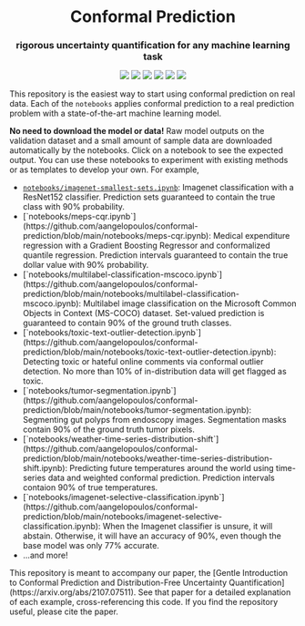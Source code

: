 <h1 align="center" style="margin-bottom:0px; border-bottom:0px; padding-bottom:0px">Conformal Prediction</h1>
<h3 align="center" style="margin-bottom:0px; border-bottom:0px; padding-bottom:0px">rigorous uncertainty quantification for any machine learning task</h1>

<p align="center">
    <a style="text-decoration:none !important;" href="https://arxiv.org/abs/2107.07511" alt="arXiv"> <img src="https://img.shields.io/badge/paper-arXiv-red" /> </a>
    <a style="text-decoration:none !important;" href="https://people.eecs.berkeley.edu/%7Eangelopoulos/blog/gentle-intro" alt="website"> <img src="https://img.shields.io/badge/website-Berkeley-yellow" /> </a>
    <a style="text-decoration:none !important;" href="https://docs.conda.io/en/latest/miniconda.html" alt="package management"> <img src="https://img.shields.io/badge/conda-env-green" /> </a>
    <a style="text-decoration:none !important;" href="https://opensource.org/licenses/MIT" alt="License"> <img src="https://img.shields.io/badge/license-MIT-blue.svg" /> </a>
    <a style="text-decoration:none !important;" href="https://arxiv.org/abs/2107.07511" alt="arXiv"> <img src="https://img.shields.io/youtube/views/nql000Lu_iE?style=social" /> </a>
    <a style="text-decoration:none !important;" href="https://twitter.com/ml_angelopoulos?ref_src=twsrc%5Etfw" alt="package management"> <img src="https://img.shields.io/twitter/follow/ml_angelopoulos?style=social" /> </a>
</p>

<p>
This repository is the easiest way to start using conformal prediction on real data.
Each of the <code>notebooks</code> applies conformal prediction to a real prediction problem with a state-of-the-art machine learning model.
</p>

<p>
<b>No need to download the model or data!</b> Raw model outputs on the validation dataset and a small amount of sample data are downloaded automatically by the notebooks. Click on a notebook to see the expected output. You can use these notebooks to experiment with existing methods or as templates to develop your own.
For example,
</p>
<ul>
    <li><a href="https://github.com/aangelopoulos/conformal-prediction"><code>notebooks/imagenet-smallest-sets.ipynb</code></a>: Imagenet classification with a ResNet152 classifier. Prediction sets guaranteed to contain the true class with 90% probability.</li>
    <li>[`notebooks/meps-cqr.ipynb`](https://github.com/aangelopoulos/conformal-prediction/blob/main/notebooks/meps-cqr.ipynb): Medical expenditure regression with a Gradient Boosting Regressor and conformalized quantile regression. Prediction intervals guaranteed to contain the true dollar value with 90% probability.</li>
    <li>[`notebooks/multilabel-classification-mscoco.ipynb`](https://github.com/aangelopoulos/conformal-prediction/blob/main/notebooks/multilabel-classification-mscoco.ipynb): Multilabel image classification on the Microsoft Common Objects in Context (MS-COCO) dataset. Set-valued prediction is guaranteed to contain 90% of the ground truth classes.</li>
    <li>[`notebooks/toxic-text-outlier-detection.ipynb`](https://github.com/aangelopoulos/conformal-prediction/blob/main/notebooks/toxic-text-outlier-detection.ipynb): Detecting toxic or hateful online comments via conformal outlier detection. No more than 10% of in-distribution data will get flagged as toxic.</li>
    <li>[`notebooks/tumor-segmentation.ipynb`](https://github.com/aangelopoulos/conformal-prediction/blob/main/notebooks/tumor-segmentation.ipynb): Segmenting gut polyps from endoscopy images. Segmentation masks contain 90% of the ground truth tumor pixels.</li>
    <li>[`notebooks/weather-time-series-distribution-shift`](https://github.com/aangelopoulos/conformal-prediction/blob/main/notebooks/weather-time-series-distribution-shift.ipynb): Predicting future temperatures around the world using time-series data and weighted conformal prediction. Prediction intervals contaion 90% of true temperatures.</li>
    <li>[`notebooks/imagenet-selective-classification.ipynb`](https://github.com/aangelopoulos/conformal-prediction/blob/main/notebooks/imagenet-selective-classification.ipynb): When the Imagenet classifier is unsure, it will abstain. Otherwise, it will have an accuracy of 90%, even though the base model was only 77% accurate.</li>
    <li>...and more!</li>
</ul>

<p>
This repository is meant to accompany our paper, the [Gentle Introduction to Conformal Prediction and Distribution-Free Uncertainty Quantification](https://arxiv.org/abs/2107.07511).
See that paper for a detailed explanation of each example, cross-referencing this code.
If you find the repository useful, please cite the paper.
</p>
